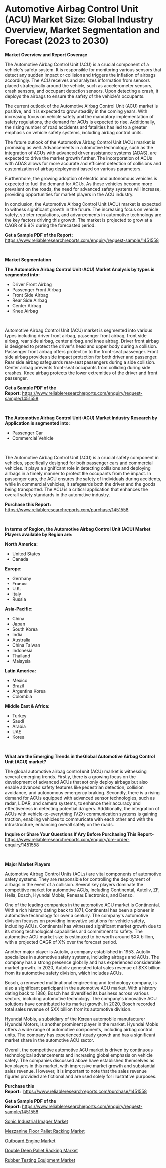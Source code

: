 <p><h1>Automotive Airbag Control Unit (ACU) Market Size: Global Industry Overview, Market Segmentation and Forecast (2023 to 2030)</h1></p><p><strong>Market Overview and Report Coverage</strong></p>
<p><p>The Automotive Airbag Control Unit (ACU) is a crucial component of a vehicle's safety system. It is responsible for monitoring various sensors that detect any sudden impact or collision and triggers the inflation of airbags accordingly. The ACU receives and analyzes information from sensors placed strategically around the vehicle, such as accelerometer sensors, crash sensors, and occupant detection sensors. Upon detecting a crash, it deploys the airbags to ensure the safety of the vehicle's occupants.</p><p>The current outlook of the Automotive Airbag Control Unit (ACU) market is positive, and it is expected to grow steadily in the coming years. With increasing focus on vehicle safety and the mandatory implementation of safety regulations, the demand for ACUs is expected to rise. Additionally, the rising number of road accidents and fatalities has led to a greater emphasis on vehicle safety systems, including airbag control units.</p><p>The future outlook of the Automotive Airbag Control Unit (ACU) market is promising as well. Advancements in automotive technology, such as the integration of ACUs with advanced driver assistance systems (ADAS), are expected to drive the market growth further. The incorporation of ACUs with ADAS allows for more accurate and efficient detection of collisions and customization of airbag deployment based on various parameters.</p><p>Furthermore, the growing adoption of electric and autonomous vehicles is expected to fuel the demand for ACUs. As these vehicles become more prevalent on the roads, the need for advanced safety systems will increase, providing opportunities for market players in the ACU industry.</p><p>In conclusion, the Automotive Airbag Control Unit (ACU) market is expected to witness significant growth in the future. The increasing focus on vehicle safety, stricter regulations, and advancements in automotive technology are the key factors driving this growth. The market is projected to grow at a CAGR of 9.9% during the forecasted period.</p></p>
<p><strong>Get a Sample PDF of the Report:</strong> <a href="https://www.reliableresearchreports.com/enquiry/request-sample/1451558">https://www.reliableresearchreports.com/enquiry/request-sample/1451558</a></p>
<p>&nbsp;</p>
<p><strong>Market Segmentation</strong></p>
<p><strong>The Automotive Airbag Control Unit (ACU) Market Analysis by types is segmented into:</strong></p>
<p><ul><li>Driver Front Airbag</li><li>Passenger Front Airbag</li><li>Front Side Airbag</li><li>Rear Side Airbag</li><li>Center Airbag</li><li>Knee Airbag</li></ul></p>
<p>&nbsp;</p>
<p><p>Automotive Airbag Control Unit (ACU) market is segmented into various types including driver front airbag, passenger front airbag, front side airbag, rear side airbag, center airbag, and knee airbag. Driver front airbag is designed to protect the driver's head and upper body during a collision. Passenger front airbag offers protection to the front-seat passenger. Front side airbag provides side impact protection for both driver and passenger. Rear side airbag safeguards rear-seat passengers during a side collision. Center airbag prevents front-seat occupants from colliding during side crashes. Knee airbag protects the lower extremities of the driver and front passenger.</p></p>
<p><strong>Get a Sample PDF of the Report:</strong>&nbsp;<a href="https://www.reliableresearchreports.com/enquiry/request-sample/1451558">https://www.reliableresearchreports.com/enquiry/request-sample/1451558</a></p>
<p>&nbsp;</p>
<p><strong>The Automotive Airbag Control Unit (ACU) Market Industry Research by Application is segmented into:</strong></p>
<p><ul><li>Passenger Car</li><li>Commercial Vehicle</li></ul></p>
<p>&nbsp;</p>
<p><p>The Automotive Airbag Control Unit (ACU) is a crucial safety component in vehicles, specifically designed for both passenger cars and commercial vehicles. It plays a significant role in detecting collisions and deploying airbags in a timely manner to protect the occupants from the impact. In passenger cars, the ACU ensures the safety of individuals during accidents, while in commercial vehicles, it safeguards both the driver and the goods being transported. The ACU is a critical application that enhances the overall safety standards in the automotive industry.</p></p>
<p><strong>Purchase this Report:</strong>&nbsp; <a href="https://www.reliableresearchreports.com/purchase/1451558">https://www.reliableresearchreports.com/purchase/1451558</a></p>
<p>&nbsp;</p>
<p><strong>In terms of Region, the Automotive Airbag Control Unit (ACU) Market Players available by Region are:</strong></p>
<p>
    <p> <strong> North America: </strong>
        <ul>
            <li>United States</li>
            <li>Canada</li>
        </ul>
        </p> 
    <p> <strong> Europe: </strong>
        <ul>
            <li>Germany</li>
            <li>France</li>
            <li>U.K.</li>
            <li>Italy</li>
            <li>Russia</li>
        </ul>
        </p> 
    <p> <strong> Asia-Pacific: </strong>
        <ul>
            <li>China</li>
            <li>Japan</li>
            <li>South Korea</li>
            <li>India</li>
            <li>Australia</li>
            <li>China Taiwan</li>
            <li>Indonesia</li>
            <li>Thailand</li>
            <li>Malaysia</li>
        </ul>
        </p> 
    <p> <strong> Latin America: </strong>
        <ul>
            <li>Mexico</li>
            <li>Brazil</li>
            <li>Argentina Korea</li>
            <li>Colombia</li>
        </ul>
        </p> 
    <p> <strong> Middle East & Africa: </strong>
        <ul>
            <li>Turkey</li>
            <li>Saudi</li>
            <li>Arabia</li>
            <li>UAE</li>
            <li>Korea</li>
        </ul>
    </p>
    </p>
<p>&nbsp;</p>
<p><strong>What are the Emerging Trends in the Global Automotive Airbag Control Unit (ACU) market?</strong></p>
<p><p>The global automotive airbag control unit (ACU) market is witnessing several emerging trends. Firstly, there is a growing focus on the development of advanced ACUs that not only deploy airbags but also enable advanced safety features like pedestrian detection, collision avoidance, and autonomous emergency braking. Secondly, there is a rising demand for ACUs equipped with advanced sensor technologies, such as radar, LiDAR, and camera systems, to enhance their accuracy and effectiveness in detecting potential dangers. Additionally, the integration of ACUs with vehicle-to-everything (V2X) communication systems is gaining traction, enabling vehicles to communicate with each other and with the infrastructure, enhancing overall safety on the roads.</p></p>
<p><strong>Inquire or Share Your Questions If Any Before Purchasing This Report</strong>- <a href="https://www.reliableresearchreports.com/enquiry/pre-order-enquiry/1451558">https://www.reliableresearchreports.com/enquiry/pre-order-enquiry/1451558</a></p>
<p>&nbsp;</p>
<p><strong>Major Market Players</strong></p>
<p><p>Automotive Airbag Control Units (ACUs) are vital components of automotive safety systems. They are responsible for controlling the deployment of airbags in the event of a collision. Several key players dominate the competitive market for automotive ACUs, including Continental, Autoliv, ZF, Hella, Bosch, Hyundai Mobis, Renesas Electronics, and Denso.</p><p>One of the leading companies in the automotive ACU market is Continental. With a rich history dating back to 1871, Continental has been a pioneer in automotive technology for over a century. The company's automotive division focuses on providing innovative solutions for vehicle safety, including ACUs. Continental has witnessed significant market growth due to its strong technological capabilities and commitment to safety. The automotive ACU market size is estimated to be worth around $XX billion, with a projected CAGR of X% over the forecast period.</p><p>Another major player is Autoliv, a company established in 1953. Autoliv specializes in automotive safety systems, including airbags and ACUs. The company has a strong presence globally and has experienced considerable market growth. In 2020, Autoliv generated total sales revenue of $XX billion from its automotive safety division, which includes ACUs.</p><p>Bosch, a renowned multinational engineering and technology company, is also a significant participant in the automotive ACU market. With a history dating back to 1886, Bosch has diversified its business across various sectors, including automotive technology. The company's innovative ACU solutions have contributed to its market growth. In 2020, Bosch recorded total sales revenue of $XX billion from its automotive division.</p><p>Hyundai Mobis, a subsidiary of the Korean automobile manufacturer Hyundai Motors, is another prominent player in the market. Hyundai Mobis offers a wide range of automotive components, including airbag control units. The company has experienced steady growth and has a significant market share in the automotive ACU sector.</p><p>Overall, the competitive automotive ACU market is driven by continuous technological advancements and increasing global emphasis on vehicle safety. The companies discussed above have established themselves as key players in this market, with impressive market growth and substantial sales revenue. However, it is important to note that the sales revenue figures provided are fictional and are used solely for illustrative purposes.</p></p>
<p><strong>Purchase this Report:</strong>&nbsp;&nbsp;<a href="https://www.reliableresearchreports.com/purchase/1451558">https://www.reliableresearchreports.com/purchase/1451558</a></p>
<p></p>
<p><strong>Get a Sample PDF of the Report:</strong>&nbsp;<a href="https://www.reliableresearchreports.com/enquiry/request-sample/1451558">https://www.reliableresearchreports.com/enquiry/request-sample/1451558</a></p>
<p><p><a href="https://www.linkedin.com/pulse/sonic-industrial-imager-market-challenges-opportunities-vfl8e/">Sonic Industrial Imager Market</a></p><p><a href="https://www.linkedin.com/pulse/mezzanine-floor-pallet-racking-market-research-report-74zbe/">Mezzanine Floor Pallet Racking Market</a></p><p><a href="https://medium.com/@sarahcornish2022/outboard-engine-market-share-evolution-and-market-growth-trends-2023-2030-5fd243da3652">Outboard Engine Market</a></p><p><a href="https://www.linkedin.com/pulse/double-deep-pallet-racking-market-size-share-amp-trends-u2txe/">Double Deep Pallet Racking Market</a></p><p><a href="https://medium.com/@wine.sight.theme/rubber-testing-equipment-market-exploring-market-share-market-trends-and-future-growth-87d725f3a473">Rubber Testing Equipment Market</a></p></p>